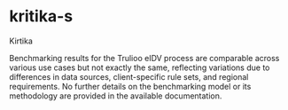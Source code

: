 # kritika-s
Kirtika

Benchmarking results for the Trulioo eIDV process are comparable across various use cases but not exactly the same, reflecting variations due to differences in data sources, client-specific rule sets, and regional requirements. No further details on the benchmarking model or its methodology are provided in the available documentation.

